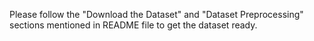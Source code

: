 Please follow the "Download the Dataset" and "Dataset Preprocessing" sections mentioned in README file to get the dataset ready.
